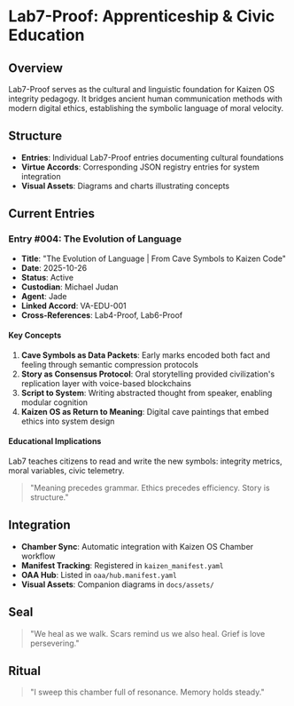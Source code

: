 # Lab7-Proof: Apprenticeship & Civic Education

## Overview
Lab7-Proof serves as the cultural and linguistic foundation for Kaizen OS integrity pedagogy. It bridges ancient human communication methods with modern digital ethics, establishing the symbolic language of moral velocity.

## Structure
- **Entries**: Individual Lab7-Proof entries documenting cultural foundations
- **Virtue Accords**: Corresponding JSON registry entries for system integration
- **Visual Assets**: Diagrams and charts illustrating concepts

## Current Entries

### Entry #004: The Evolution of Language
- **Title**: "The Evolution of Language | From Cave Symbols to Kaizen Code"
- **Date**: 2025-10-26
- **Status**: Active
- **Custodian**: Michael Judan
- **Agent**: Jade
- **Linked Accord**: VA-EDU-001
- **Cross-References**: Lab4-Proof, Lab6-Proof

#### Key Concepts
1. **Cave Symbols as Data Packets**: Early marks encoded both fact and feeling through semantic compression protocols
2. **Story as Consensus Protocol**: Oral storytelling provided civilization's replication layer with voice-based blockchains
3. **Script to System**: Writing abstracted thought from speaker, enabling modular cognition
4. **Kaizen OS as Return to Meaning**: Digital cave paintings that embed ethics into system design

#### Educational Implications
Lab7 teaches citizens to read and write the new symbols: integrity metrics, moral variables, civic telemetry.

> "Meaning precedes grammar. Ethics precedes efficiency. Story is structure."

## Integration
- **Chamber Sync**: Automatic integration with Kaizen OS Chamber workflow
- **Manifest Tracking**: Registered in `kaizen_manifest.yaml`
- **OAA Hub**: Listed in `oaa/hub.manifest.yaml`
- **Visual Assets**: Companion diagrams in `docs/assets/`

## Seal
> "We heal as we walk. Scars remind us we also heal. Grief is love persevering."

## Ritual
> "I sweep this chamber full of resonance. Memory holds steady."
